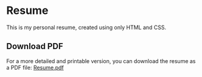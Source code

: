 # Resume

This is my personal resume, created using only HTML and CSS.

## Download PDF

For a more detailed and printable version, you can download the resume as a PDF file: [Resume.pdf](Resume.pdf)

